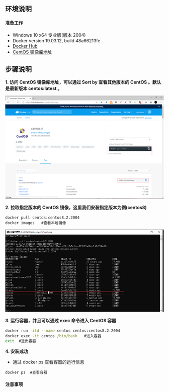 ## **环境说明**

#### 准备工作

- Windows 10 x64 专业版(版本 2004)
- Docker version 19.03.12, build 48a66213fe
- [Docker Hub](https://hub.docker.com/)
- [CentOS 镜像库地址](https://hub.docker.com/_/centos?tab=tags&page=1)

## **步骤说明**

**1. 访问 CentOS 镜像库地址，可以通过 Sort by 查看其他版本的 CentOS 。默认是最新版本 centos:latest 。**

![CentOS镜像库](..//img/ct_img/dk30.png)

**2. 拉取指定版本的 CentOS 镜像，这里我们安装指定版本为例(centos8)**

```cmd
docker pull centos:centos8.2.2004
docker images   #查看本地镜像
```

![查看本地镜像](..//img/ct_img/dk31.png)

**3. 运行容器，并且可以通过 exec 命令进入 CentOS 容器**

```cmd
docker run -itd --name centos centos:centos8.2.2004
docker exec -it centos /bin/bash   #进入容器
exit  #退出容器
```

**4. 安装成功**

- 通过 docker ps 查看容器的运行信息

```
docker ps  #查看容器
```

#### 注意事项
